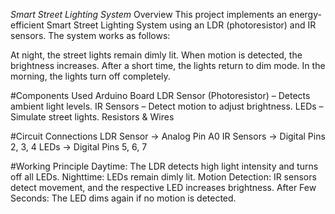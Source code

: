 *Smart Street Lighting System*
Overview
This project implements an energy-efficient Smart Street Lighting System using an LDR (photoresistor) and IR sensors. The system works as follows:

At night, the street lights remain dimly lit.
When motion is detected, the brightness increases.
After a short time, the lights return to dim mode.
In the morning, the lights turn off completely.

#Components Used
Arduino Board
LDR Sensor (Photoresistor) – Detects ambient light levels.
IR Sensors – Detect motion to adjust brightness.
LEDs – Simulate street lights.
Resistors & Wires

#Circuit Connections
LDR Sensor → Analog Pin A0
IR Sensors → Digital Pins 2, 3, 4
LEDs → Digital Pins 5, 6, 7

#Working Principle
Daytime: The LDR detects high light intensity and turns off all LEDs.
Nighttime: LEDs remain dimly lit.
Motion Detection: IR sensors detect movement, and the respective LED increases brightness.
After Few Seconds: The LED dims again if no motion is detected.

